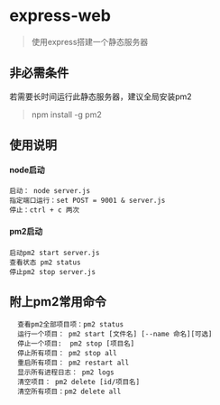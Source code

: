 # express-web
> 使用express搭建一个静态服务器

## 非必需条件
 若需要长时间运行此静态服务器，建议全局安装pm2
 > npm install -g  pm2
 
## 使用说明
#### node启动
```
启动： node server.js
指定端口运行：set POST = 9001 & server.js
停止：ctrl + c 两次
```
#### pm2启动
```
启动pm2 start server.js
查看状态 pm2 status 
停止pm2 stop server.js
```

## 附上pm2常用命令
```
  查看pm2全部项目项：pm2 status
  运行一个项目： pm2 start [文件名] [--name 命名][可选]
  停止一个项目:  pm2 stop [项目名]
  停止所有项目： pm2 stop all
  重启所有项目： pm2 restart all
  显示所有进程日志： pm2 logs
  清空项目： pm2 delete [id/项目名]
  清空所有项目：pm2 delete all
```



